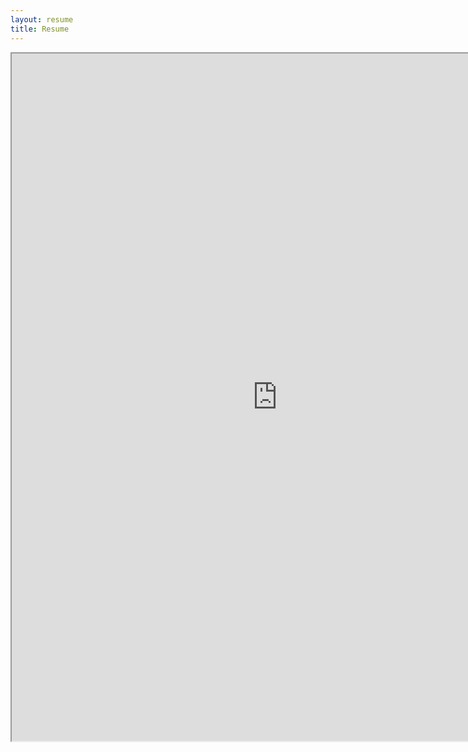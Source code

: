 ```yaml
---
layout: resume
title: Resume
---
```


<iframe src="https://resume.creddle.io/embed/gwur8qvhwwa"
  width="850" height="1100" seamless></iframe> 